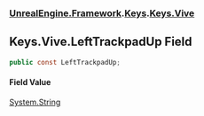 ### [UnrealEngine.Framework](./UnrealEngine-Framework.md 'UnrealEngine.Framework').[Keys](./Keys.md 'UnrealEngine.Framework.Keys').[Keys.Vive](./Keys-Vive.md 'UnrealEngine.Framework.Keys.Vive')
## Keys.Vive.LeftTrackpadUp Field
  
```csharp
public const LeftTrackpadUp;
```
#### Field Value
[System.String](https://docs.microsoft.com/en-us/dotnet/api/System.String 'System.String')  
